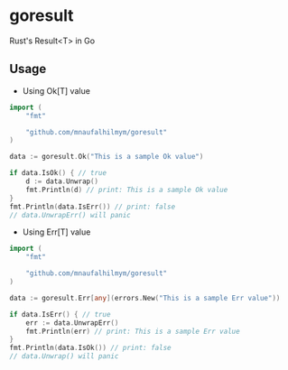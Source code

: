 # goresult

Rust's Result&lt;T> in Go

## Usage

- Using Ok[T] value

```go
import (
    "fmt"

    "github.com/mnaufalhilmym/goresult"
)

data := goresult.Ok("This is a sample Ok value")

if data.IsOk() { // true
    d := data.Unwrap()
    fmt.Println(d) // print: This is a sample Ok value
}
fmt.Println(data.IsErr()) // print: false
// data.UnwrapErr() will panic
```

- Using Err[T] value

```go
import (
    "fmt"

    "github.com/mnaufalhilmym/goresult"
)

data := goresult.Err[any](errors.New("This is a sample Err value"))

if data.IsErr() { // true
    err := data.UnwrapErr()
    fmt.Println(err) // print: This is a sample Err value
}
fmt.Println(data.IsOk()) // print: false
// data.Unwrap() will panic
```
